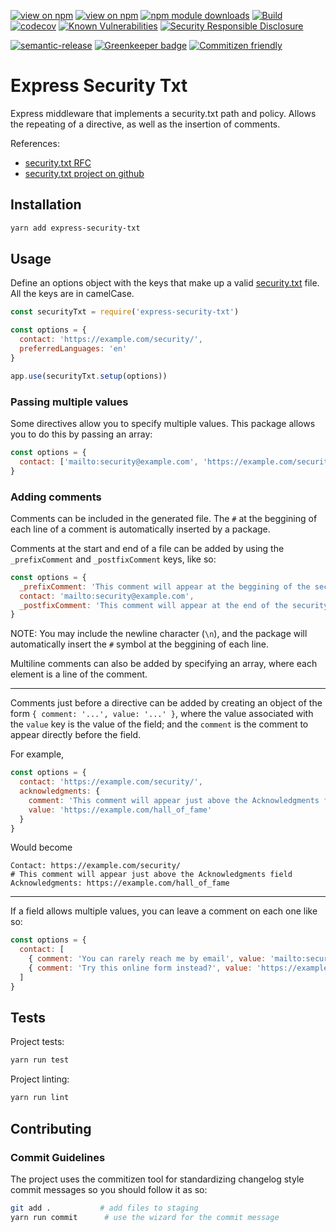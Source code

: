 [![view on npm](http://img.shields.io/npm/v/express-security-txt.svg)](https://www.npmjs.org/package/express-security-txt)
[![view on npm](http://img.shields.io/npm/l/express-security-txt.svg)](https://www.npmjs.org/package/express-security-txt)
[![npm module downloads](http://img.shields.io/npm/dt/express-security-txt.svg)](https://www.npmjs.org/package/express-security-txt)
[![Build](https://travis-ci.org/lirantal/express-security-txt.svg?branch=master)](https://travis-ci.org/lirantal/express-security-txt)
[![codecov](https://codecov.io/gh/lirantal/express-security-txt/branch/master/graph/badge.svg)](https://codecov.io/gh/lirantal/express-security-txt)
[![Known Vulnerabilities](https://snyk.io/test/github/lirantal/express-security-txt/badge.svg)](https://snyk.io/test/github/lirantal/express-security-txt)
[![Security Responsible Disclosure](https://img.shields.io/badge/Security-Responsible%20Disclosure-yellow.svg)](https://github.com/nodejs/security-wg/blob/master/processes/responsible_disclosure_template.md)

[![semantic-release](https://img.shields.io/badge/%20%20%F0%9F%93%A6%F0%9F%9A%80-semantic--release-e10079.svg?style=flat)](https://github.com/semantic-release/semantic-release)
[![Greenkeeper badge](https://badges.greenkeeper.io/lirantal/express-security-txt.svg)](https://greenkeeper.io/)
[![Commitizen friendly](https://img.shields.io/badge/commitizen-friendly-brightgreen.svg)](http://commitizen.github.io/cz-cli/)

# Express Security Txt

Express middleware that implements a security.txt path and policy. Allows the repeating of a directive, as well as the insertion of comments.

References:
* [security.txt RFC](https://www.ietf.org/id/draft-foudil-securitytxt-04.txt)
* [security.txt project on github](https://github.com/securitytxt/security-txt)

## Installation

```bash
yarn add express-security-txt
```

## Usage

Define an options object with the keys that make up a valid [security.txt](https://www.ietf.org/id/draft-foudil-securitytxt-04.txt) file. All the keys are in camelCase.

```javascript
const securityTxt = require('express-security-txt')

const options = {
  contact: 'https://example.com/security/',
  preferredLanguages: 'en'
}

app.use(securityTxt.setup(options))
```

### Passing multiple values

Some directives allow you to specify multiple values. This package allows you to do this by passing an array:

```javascript
const options = {
  contact: ['mailto:security@example.com', 'https://example.com/security/']
}
```

### Adding comments

Comments can be included in the generated file. The `#` at the beggining of each line of a comment is automatically inserted by a package.

Comments at the start and end of a file can be added by using the `_prefixComment` and `_postfixComment` keys, like so:

```javascript
const options = {
  _prefixComment: 'This comment will appear at the beggining of the security.txt file',
  contact: 'mailto:security@example.com',
  _postfixComment: 'This comment will appear at the end of the security.txt file'
}
```

NOTE: You may include the newline character (`\n`), and the package will automatically insert the `#` symbol at the beggining of each line.

Multiline comments can also be added by specifying an array, where each element is a line of the comment.

<hr>

Comments just before a directive can be added by creating an object of the form `{ comment: '...', value: '...' }`, where the value associated with the `value` key is the value of the field; and the `comment` is the comment to appear directly before the field.

For example,

```javascript
const options = {
  contact: 'https://example.com/security/',
  acknowledgments: {
    comment: 'This comment will appear just above the Acknowledgments field',
    value: 'https://example.com/hall_of_fame'
  }
}
```

Would become

```
Contact: https://example.com/security/
# This comment will appear just above the Acknowledgments field
Acknowledgments: https://example.com/hall_of_fame
```

<hr>

If a field allows multiple values, you can leave a comment on each one like so:

```javascript
const options = {
  contact: [
    { comment: 'You can rarely reach me by email', value: 'mailto:security@example.com' },
    { comment: 'Try this online form instead?', value: 'https://example.com/security/' }
  ]
}
```

## Tests

Project tests:

```bash
yarn run test
```

Project linting:

```bash
yarn run lint
```

## Contributing

### Commit Guidelines

The project uses the commitizen tool for standardizing changelog style commit
messages so you should follow it as so:

```bash
git add .           # add files to staging
yarn run commit      # use the wizard for the commit message
```
